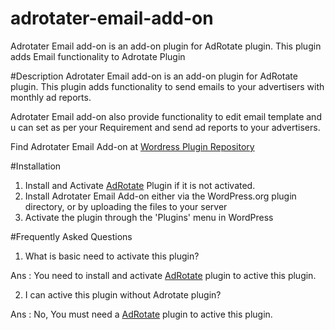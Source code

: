 # adrotater-email-add-on
Adrotater Email add-on is an add-on plugin for AdRotate plugin. This plugin adds Email functionality to Adrotate Plugin

#Description
Adrotater Email add-on is an add-on plugin for AdRotate plugin. This plugin adds functionality to send emails to your advertisers with monthly ad reports.

Adrotater Email add-on also provide functionality to edit email template and u can set as per your Requirement and send ad reports to your advertisers.

Find Adrotater Email Add-on at [Wordress Plugin Repository](https://wordpress.org/plugins/adrotate-email-add-on/)

#Installation
1. Install and Activate [AdRotate](https://wordpress.org/plugins/adrotate/) Plugin if it is not activated.
2. Install Adrotater Email Add-on either via the WordPress.org plugin directory, or by uploading the files to your server
3. Activate the plugin through the 'Plugins' menu in WordPress


#Frequently Asked Questions

1. What is basic need to activate this plugin?

Ans : You need to install and activate [AdRotate](https://wordpress.org/plugins/adrotate/) plugin to active this plugin.

2. I can active this plugin without Adrotate plugin?

Ans : No, You must need a [AdRotate](https://wordpress.org/plugins/adrotate/) plugin to active this plugin.

